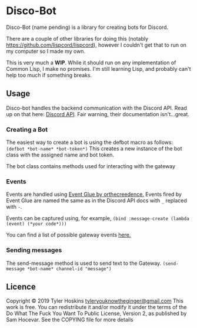 # Disco-Bot

Disco-Bot (name pending) is a library for creating bots for Discord.

There are a couple of other libraries for doing this (notably https://github.com/lispcord/lispcord), however I couldn't get that to run on my computer so I made my own.

This is very much a **WIP**. While it should run on any implementation of Common Lisp, I make no promises. I'm still learning Lisp, and probably can't help too much if something breaks.

## Usage
Disco-bot handles the backend communication with the Discord API. Read up on that here: [Discord API](https://discordapp.com/developers/docs/intro).
Fair warning, their documentation isn't...great.

### Creating a Bot
The easiest way to create a bot is using the defbot macro as follows: `(defbot *bot-name* *bot-token*)`
This creates a new instance of the bot class with the assigned name and bot token. 

The bot class contains methods used for interacting with the gateway

### Events
Events are handled using [Event Glue by orthecreedence.](https://github.com/orthecreedence/event-glue/) Events fired by Event Glue are named the same as in the Discord API docs with `_` replaced with `-`.

Events can be captured using, for example, `(bind :message-create (lambda (event)
			(*your code*)))`

You can find a list of possible gateway events [here.](https://discordapp.com/developers/docs/topics/gateway#commands-and-events)

### Sending messages
The send-message method is used to send text to the Gateway.
`(send-message *bot-name* channel-id "message")`

## Licence
Copyright © 2019 Tyler Hoskins tyleryouknowtheginger@gmail.com
This work is free. You can redistribute it and/or modify it under the
terms of the Do What The Fuck You Want To Public License, Version 2,
as published by Sam Hocevar. See the COPYING file for more details
